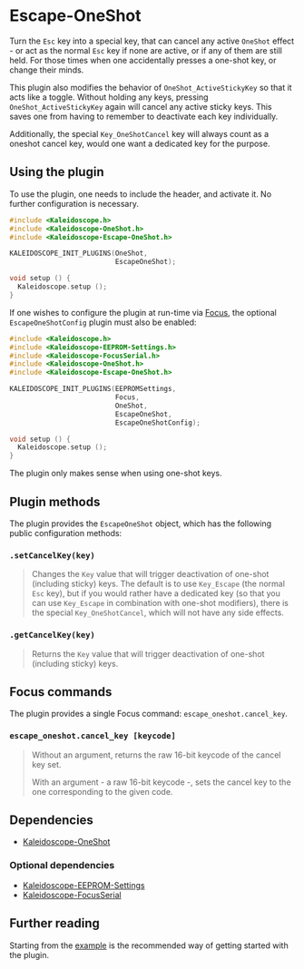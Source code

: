 # Escape-OneShot

Turn the `Esc` key into a special key, that can cancel any active `OneShot`
effect - or act as the normal `Esc` key if none are active, or if any of them
are still held. For those times when one accidentally presses a one-shot key, or
change their minds.

This plugin also modifies the behavior of `OneShot_ActiveStickyKey` 
so that it acts like a toggle. Without holding any keys, pressing
`OneShot_ActiveStickyKey` again will cancel any active sticky keys.
This saves one from having to remember to deactivate each key individually.

Additionally, the special `Key_OneShotCancel` key will always count as a oneshot
cancel key, would one want a dedicated key for the purpose.

## Using the plugin

To use the plugin, one needs to include the header, and activate it. No further
configuration is necessary.

```c++
#include <Kaleidoscope.h>
#include <Kaleidoscope-OneShot.h>
#include <Kaleidoscope-Escape-OneShot.h>

KALEIDOSCOPE_INIT_PLUGINS(OneShot,
                          EscapeOneShot);

void setup () {
  Kaleidoscope.setup ();
}
```

If one wishes to configure the plugin at run-time via [Focus][plugin:focus], the
optional `EscapeOneShotConfig` plugin must also be enabled:

 [plugin:focus]: Kaleidoscope-FocusSerial.md

```c++
#include <Kaleidoscope.h>
#include <Kaleidoscope-EEPROM-Settings.h>
#include <Kaleidoscope-FocusSerial.h>
#include <Kaleidoscope-OneShot.h>
#include <Kaleidoscope-Escape-OneShot.h>

KALEIDOSCOPE_INIT_PLUGINS(EEPROMSettings,
                          Focus,
                          OneShot,
                          EscapeOneShot,
                          EscapeOneShotConfig);

void setup () {
  Kaleidoscope.setup ();
}
```

The plugin only makes sense when using one-shot keys.

## Plugin methods

The plugin provides the `EscapeOneShot` object, which has the following public
configuration methods:

### `.setCancelKey(key)`

> Changes the `Key` value that will trigger deactivation of one-shot
> (including sticky) keys. The default is to use `Key_Escape` (the
> normal `Esc` key), but if you would rather have a dedicated key (so
> that you can use `Key_Escape` in combination with one-shot
> modifiers), there is the special `Key_OneShotCancel`, which will not
> have any side effects.

### `.getCancelKey(key)`

> Returns the `Key` value that will trigger deactivation of one-shot (including
> sticky) keys.

## Focus commands

The plugin provides a single Focus command: `escape_oneshot.cancel_key`.

### `escape_oneshot.cancel_key [keycode]`

> Without an argument, returns the raw 16-bit keycode of the cancel key set.
>
> With an argument - a raw 16-bit keycode -, sets the cancel key to the one
> corresponding to the given code.

## Dependencies

* [Kaleidoscope-OneShot](Kaleidoscope-OneShot.md)

### Optional dependencies

* [Kaleidoscope-EEPROM-Settings](Kaleidoscope-EEPROM-Settings.md)
* [Kaleidoscope-FocusSerial](Kaleidoscope-FocusSerial.md)

## Further reading

Starting from the [example][plugin:example] is the recommended way of getting
started with the plugin.

 [plugin:example]: /examples/Keystrokes/Escape-OneShot/Escape-OneShot.ino
